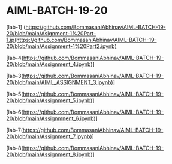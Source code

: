 # AIML-BATCH-19-20
[lab-1] (https://github.com/BommasaniAbhinav/AIML-BATCH-19-20/blob/main/Asignment-1%20Part-1.ip(https://github.com/BommasaniAbhinav/AIML-BATCH-19-20/blob/main/Assignment-1%20Part2.ipynb)

[lab-4(https://github.com/BommasaniAbhinav/AIML-BATCH-19-20/blob/main/Assignment_4.ipynb)]

[lab-3(https://github.com/BommasaniAbhinav/AIML-BATCH-19-20/blob/main/AIML_ASSIGNMENT_3.ipynb)]

[lab-5(https://github.com/BommasaniAbhinav/AIML-BATCH-19-20/blob/main/Assignment_5.ipynb)]

[lab-6(https://github.com/BommasaniAbhinav/AIML-BATCH-19-20/blob/main/Assignmnent_6.ipynb)]

[lab-7(https://github.com/BommasaniAbhinav/AIML-BATCH-19-20/blob/main/Assignment_7.ipynb)]

[lab-8(https://github.com/BommasaniAbhinav/AIML-BATCH-19-20/blob/main/Assignment_8.ipynb)]
